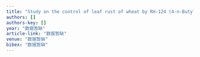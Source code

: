 ```yaml
---
title: "Study on the control of leaf rust of wheat by RH-124 (4-n-Butyl-1, 2, 4-triazole)"
authors: []
authors-key: []
year: "数据暂缺"
article-link: "数据暂缺"
venue: "数据暂缺"
bibex: "数据暂缺"
---
```

